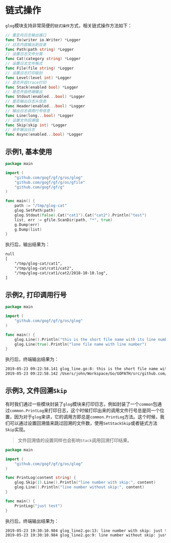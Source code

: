 # 链式操作

`glog`模块支持非常简便的`链式操作`方式，相关链式操作方法如下：
```go
// 重定向日志输出接口
func To(writer io.Writer) *Logger
// 日志内容输出到目录
func Path(path string) *Logger
// 设置日志文件分类
func Cat(category string) *Logger
// 设置日志文件格式
func File(file string) *Logger
// 设置日志打印级别
func Level(level int) *Logger
// 是否开启trace打印
func Stack(enabled bool) *Logger
// 是否开启终端输出
func Stdout(enabled...bool) *Logger
// 是否输出日志头信息
func Header(enabled...bool) *Logger
// 输出日志调用行号信息
func Line(long...bool) *Logger
// 设置文件回溯值
func Skip(skip int) *Logger
// 异步输出日志
func Async(enabled...bool) *Logger
```

## 示例1, 基本使用
```go
package main

import (
    "github.com/gogf/gf/g/os/glog"
    "github.com/gogf/gf/g/os/gfile"
    "github.com/gogf/gf/g"
)

func main() {
    path := "/tmp/glog-cat"
    glog.SetPath(path)
    glog.Stdout(false).Cat("cat1").Cat("cat2").Println("test")
    list, err := gfile.ScanDir(path, "*", true)
    g.Dump(err)
    g.Dump(list)
}
```
执行后，输出结果为：
```html
null
[
	"/tmp/glog-cat/cat1",
	"/tmp/glog-cat/cat1/cat2",
	"/tmp/glog-cat/cat1/cat2/2018-10-10.log",
]
```

## 示例2, 打印调用行号

```go
package main

import (
	"github.com/gogf/gf/g/os/glog"
)

func main() {
	glog.Line().Println("this is the short file name with its line number")
	glog.Line(true).Println("lone file name with line number")
}
```
执行后，终端输出结果为：
```html
2019-05-23 09:22:58.141 glog_line.go:8: this is the short file name with its line number
2019-05-23 09:22:58.142 /Users/john/Workspace/Go/GOPATH/src/github.com/gogf/gf/geg/os/glog/glog_line.go:9: lone file name with line number
```

## 示例3, 文件回溯`Skip`

有时我们通过一些模块封装了`glog`模块来打印日志，例如封装了一个`common`包通过`common.PrintLog`来打印日志，这个时候打印出来的调用文件行号总是同一个位置，因为对于`glog`来讲，它的调用方即总是`common.PrintLog`方法。这个时候，我们可以通过设置回溯值来跳过回溯的文件数，使用`SetStackSkip`或者链式方法`Skip`实现。

> 文件回溯值的设置同样也会影响`Stack`调用回溯打印结果。

```go
package main

import (
	"github.com/gogf/gf/g/os/glog"
)

func PrintLog(content string) {
	glog.Skip(1).Line().Println("line number with skip:", content)
	glog.Line().Println("line number without skip:", content)
}

func main() {
	PrintLog("just test")
}
```
执行后，终端输出结果为：
```html
2019-05-23 19:30:10.984 glog_line2.go:13: line number with skip: just test
2019-05-23 19:30:10.984 glog_line2.go:9: line number without skip: just test
```

